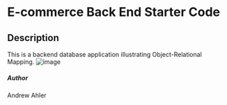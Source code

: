 # E-commerce Back End Starter Code
## Description
This is a backend database application illustrating Object-Relational Mapping. 
![image](https://user-images.githubusercontent.com/71769640/104854145-aaf8c400-58ca-11eb-812e-60d76f881d8e.png)

##### Author
Andrew Ahler
